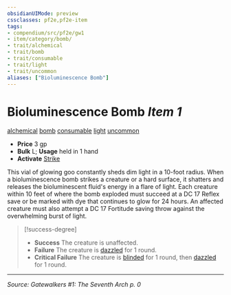 ```yaml
---
obsidianUIMode: preview
cssclasses: pf2e,pf2e-item
tags:
- compendium/src/pf2e/gw1
- item/category/bomb/
- trait/alchemical
- trait/bomb
- trait/consumable
- trait/light
- trait/uncommon
aliases: ["Bioluminescence Bomb"]
---
```

# Bioluminescence Bomb *Item 1*  
[alchemical](rules/traits/alchemical.md "Alchemical Item Trait")  [bomb](rules/traits/bomb.md "Bomb Item Trait")  [consumable](rules/traits/consumable.md "Consumable Item Trait")  [light](rules/traits/light.md "Light Effect Trait")  [uncommon](rules/traits/uncommon.md "Uncommon Rarity Trait")  

- **Price** 3 gp
- **Bulk** L; **Usage** held in 1 hand
- **Activate** [Strike](rules/actions/strike.md)

This vial of glowing goo constantly sheds dim light in a 10-foot radius. When a bioluminescence bomb strikes a creature or a hard surface, it shatters and releases the bioluminescent fluid's energy in a flare of light. Each creature within 10 feet of where the bomb exploded must succeed at a DC 17 Reflex save or be marked with dye that continues to glow for 24 hours. An affected creature must also attempt a DC 17 Fortitude saving throw against the overwhelming burst of light.

> [!success-degree] 
> - **Success** The creature is unaffected.
> - **Failure** The creature is [dazzled](rules/conditions.md#Dazzled) for 1 round.
> - **Critical Failure** The creature is [blinded](rules/conditions.md#Blinded) for 1 round, then [dazzled](rules/conditions.md#Dazzled) for 1 round.


---
*Source: Gatewalkers #1: The Seventh Arch p. 0*
